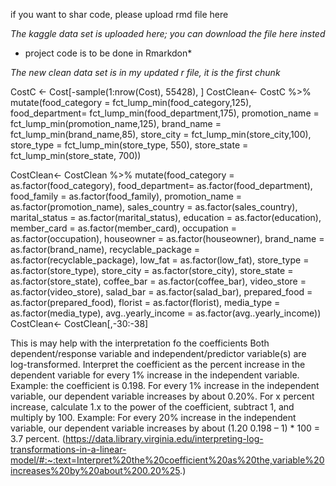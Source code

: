 if you want to shar code, please upload rmd file here

*The kaggle data set is uploaded here; you can download the file here insted*
* project code is to be done in Rmarkdon*

*The new clean data set is in my updated r file, it is the first chunk*

CostC <- Cost[-sample(1:nrow(Cost), 55428), ]
CostClean<- CostC %>% mutate(food_category = fct_lump_min(food_category,125),
                             food_department= fct_lump_min(food_department,175),
                             promotion_name = fct_lump_min(promotion_name,125),
                             brand_name = fct_lump_min(brand_name,85),
                             store_city = fct_lump_min(store_city,100),
                             store_type = fct_lump_min(store_type, 550),
                             store_state = fct_lump_min(store_state, 700))

CostClean<- CostClean %>% mutate(food_category = as.factor(food_category),
                                 food_department= as.factor(food_department),
                                 food_family = as.factor(food_family),
                                 promotion_name = as.factor(promotion_name),
                                 sales_country = as.factor(sales_country),
                                 marital_status = as.factor(marital_status),
                                 education = as.factor(education),
                                 member_card = as.factor(member_card),
                                 occupation = as.factor(occupation),
                                 houseowner = as.factor(houseowner),
                                 brand_name = as.factor(brand_name),
                                 recyclable_package = as.factor(recyclable_package),
                                 low_fat = as.factor(low_fat),
                                 store_type = as.factor(store_type),
                                 store_city = as.factor(store_city),
                                 store_state = as.factor(store_state),
                                 coffee_bar = as.factor(coffee_bar),
                                 video_store = as.factor(video_store),
                                 salad_bar = as.factor(salad_bar),
                                 prepared_food = as.factor(prepared_food),
                                 florist = as.factor(florist),
                                 media_type = as.factor(media_type),
                                 avg..yearly_income = as.factor(avg..yearly_income))
CostClean<- CostClean[,-30:-38]


This is may help with the interpretation fo the coefficients
Both dependent/response variable and independent/predictor variable(s) are log-transformed. Interpret the coefficient as the percent increase in the dependent variable for every 1% increase in the independent variable. Example: the coefficient is 0.198. For every 1% increase in the independent variable, our dependent variable increases by about 0.20%. For x percent increase, calculate 1.x to the power of the coefficient, subtract 1, and multiply by 100. Example: For every 20% increase in the independent variable, our dependent variable increases by about (1.20 0.198 – 1) * 100 = 3.7 percent. (https://data.library.virginia.edu/interpreting-log-transformations-in-a-linear-model/#:~:text=Interpret%20the%20coefficient%20as%20the,variable%20increases%20by%20about%200.20%25.)
